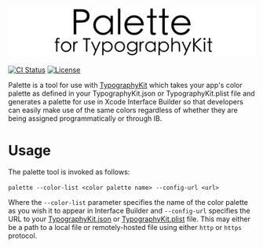 ![Palette for TypographyKit](Palette.png)

[![CI Status](http://img.shields.io/travis/rwbutler/TypographyKitPalette.svg?style=flat)](https://travis-ci.org/rwbutler/TypographyKitPalette)
[![License](https://img.shields.io/cocoapods/l/TypographyKit.svg?style=flat)](http://cocoapods.org/pods/TypographyKit)

Palette is a tool for use with [TypographyKit](https://github.com/rwbutler/TypographyKit) which takes your app's color palette as defined in your TypographyKit.json or TypographyKit.plist file and generates a palette for use in Xcode Interface Builder so that developers can easily make use of the same colors regardless of whether they are being assigned programmatically or through IB.

# Usage

The palette tool is invoked as follows:

`palette --color-list <color palette name> --config-url <url>`

Where the `--color-list` parameter specifies the name of the color palette as you wish it to appear in Interface Builder and `--config-url` specifies the URL to your [TypographyKit.json](https://github.com/rwbutler/TypographyKit/blob/master/Example/TypographyKit/TypographyKit.json) or [TypographyKit.plist](https://github.com/rwbutler/TypographyKit/blob/master/Example/TypographyKit/TypographyKit.plist) file. This may either be a path to a local file or remotely-hosted file using either `http` or `https` protocol.